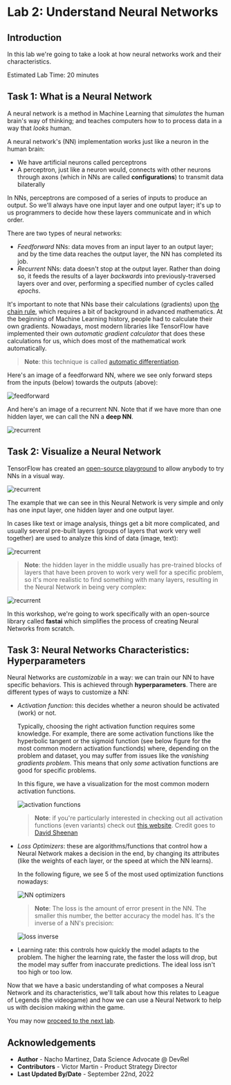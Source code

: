 # Lab 2: Understand Neural Networks

## Introduction

In this lab we're going to take a look at how neural networks work and their characteristics.

Estimated Lab Time: 20 minutes

## Task 1: What is a Neural Network

A neural network is a method in Machine Learning that *simulates* the human brain's way of thinking; and teaches computers how to to process data in a way that _looks_ human.

A neural network's (NN) implementation works just like a neuron in the human brain:
- We have artificial neurons called perceptrons
- A perceptron, just like a neuron would, connects with other neurons through axons (which in NNs are called **configurations**) to transmit data bilaterally

In NNs, perceptrons are composed of a series of inputs to produce an output. So we'll always have one input layer and one output layer; it's up to us programmers to decide how these layers communicate and in which order.

There are two types of neural networks:
- _Feedforward_ NNs: data moves from an input layer to an output layer; and by the time data reaches the output layer, the NN has completed its job.
- _Recurrent_ NNs: data doesn't stop at the output layer. Rather than doing so, it feeds the results of a layer *backwards* into previously-traversed layers over and over, performing a specified number of cycles called *epochs*.

It's important to note that NNs base their calculations (gradients) upon  [the chain rule](https://tutorial.math.lamar.edu/classes/calcI/ChainRule.aspx), which requires a bit of background in advanced mathematics. At the beginning of Machine Learning history, people had to calculate their own gradients. Nowadays, most modern libraries like TensorFlow have implemented their own _automatic gradient calculator_ that does these calculations for us, which does most of the mathematical work automatically. 

> **Note**: this technique is called [automatic differentiation](https://blog.paperspace.com/pytorch-101-understanding-graphs-and-automatic-differentiation/).

Here's an image of a feedforward NN, where we see only forward steps from the inputs (below) towards the outputs (above):

![feedforward](images/feedforward.png)

And here's an image of a recurrent NN. Note that if we have more than one hidden layer, we can call the NN a **deep NN**.

![recurrent](images/recurrent.png)


## Task 2: Visualize a Neural Network

TensorFlow has created an [open-source playground](https://playground.tensorflow.org/) to allow anybody to try NNs in a visual way.

![recurrent](images/neural_network_visualization_1.gif)

The example that we can see in this Neural Network is very simple and only has one input layer, one hidden layer and one output layer. 

In cases like text or image analysis, things get a bit more complicated, and usually several pre-built layers (groups of layers that work very well together) are used to analyze this kind of data (image, text):

![recurrent](images/neural_network_visualization_2.gif)

> **Note**: the hidden layer in the middle usually has pre-trained blocks of layers that have been proven to work very well for a specific problem, so it's more realistic to find something with many layers, resulting in the Neural Network in being very complex:

![recurrent](images/neural_network_visualization_3.gif)

In this workshop, we're going to work specifically with an open-source library called **fastai** which simplifies the process of creating Neural Networks from scratch.

## Task 3: Neural Networks Characteristics: Hyperparameters

Neural Networks are _customizable_ in a way: we can train our NN to have specific behaviors. This is achieved through **hyperparameters**. There are different types of ways to customize a NN:
- *Activation function*: this decides whether a neuron should be activated (work) or not.

    Typically, choosing the right activation function requires some knowledge. For example, there are some activation functions like the hyperbolic tangent or the sigmoid function (see below figure for the most common modern activation functionds) where, depending on the problem and dataset, you may suffer from issues like the _vanishing gradients problem_. This means that only _some_ activation functions are good for specific problems.

    In this figure, we have a visualization for the most common modern activation functions.

    ![activation functions](images/activation_functions.gif)

    > **Note**: if you're particularly interested in checking out all activation functions (even variants) check out [this website](https://dashee87.github.io/deep%20learning/visualising-activation-functions-in-neural-networks/). Credit goes to [David Sheenan](https://github.com/dashee87)

- *Loss Optimizers*: these are algorithms/functions that control how a Neural Network makes a decision in the end, by changing its attributes (like the weights of each layer, or the speed at which the NN learns).

    In the following figure, we see 5 of the most used optimization functions nowadays:

    ![NN optimizers](images/optimizations.gif)

    > **Note**: The loss is the amount of error present in the NN. The smaller this number, the better accuracy the model has. It's the inverse of a NN's precision:

    ![loss inverse](images/inverse_loss.png)

- Learning rate: this controls how quickly the model adapts to the problem. The higher the learning rate, the faster the loss will drop, but the model may suffer from inaccurate predictions. The ideal loss isn't too high or too low.

Now that we have a basic understanding of what composes a Neural Network and its characteristics, we'll talk about how this relates to League of Legends (the videogame) and how we can use a Neural Network to help us with decision making within the game.
 

You may now [proceed to the next lab](#next).


## Acknowledgements

* **Author** - Nacho Martinez, Data Science Advocate @ DevRel
* **Contributors** - Victor Martin - Product Strategy Director
* **Last Updated By/Date** - September 22nd, 2022
